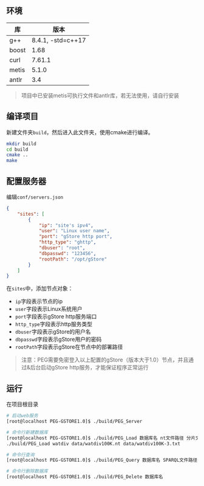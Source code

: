 ## 环境

| 库  | 版本|
| --- | --- |
| g++ | 8.4.1, -std=c++17|
| boost | 1.68 |
| curl | 7.61.1 |
| metis | 5.1.0 |
| antlr | 3.4 |

> 项目中已安装metis可执行文件和antlr库，若无法使用，请自行安装

## 编译项目

新建文件夹`build`，然后进入此文件夹，使用cmake进行编译。

```bash
mkdir build
cd build
cmake ..
make
```

## 配置服务器

编辑`conf/servers.json`

```json
{
    "sites": [
        {
            "ip": "site's ipv4",
            "user": "Linux user name",
            "port": "gStore http port",
            "http_type": "ghttp",
            "dbuser": "root",
            "dbpasswd": "123456",
            "rootPath": "/opt/gStore"
        }
    ]
}
```

在`sites`中，添加节点对象：
- `ip`字段表示节点的ip
- `user`字段表示Linux系统用户
- `port`字段表示gStore http服务端口
- `http_type`字段表示http服务类型
- `dbuser`字段表示gStore的用户名
- `dbpasswd`字段表示gStore用户的密码
- `rootPath`字段表示gStore在节点中的部署路径

> 注意：PEG需要免密登入以上配置的gStore（版本大于1.0）节点，并且通过&后台启动gStore http服务，才能保证程序正常运行

## 运行

在项目根目录

```bash
# 启动web服务
[root@localhost PEG-GSTORE1.0]$ ./build/PEG_Server

# 命令行新建数据库
[root@localhost PEG-GSTORE1.0]$ ./build/PEG_Load 数据库名 nt文件路径 分片文件路径
./build/PEG_Load watdiv data/watdiv100K.nt data/watdiv100K-3.txt

# 命令行查询
[root@localhost PEG-GSTORE1.0]$ ./build/PEG_Query 数据库名 SPARQL文件路径

# 命令行删除数据库
[root@localhost PEG-GSTORE1.0]$ ./build/PEG_Delete 数据库名
```


